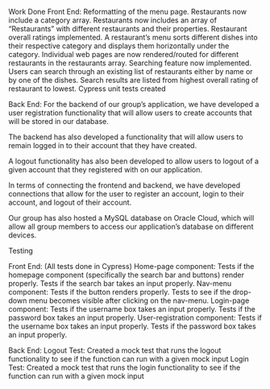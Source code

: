 Work Done
Front End:
Reformatting of the menu page.
Restaurants now include a category array.
Restaurants now includes an array of “Restaurants” with different restaurants and their properties.
Restaurant overall ratings implemented.
A restaurant’s menu sorts different dishes into their respective category and displays them horizontally under the category.
Individual web pages are now rendered/routed for different restaurants in the restaurants array.
Searching feature now implemented.
Users can search through an existing list of restaurants either by name or by one of the dishes.
Search results are listed from highest overall rating of restaurant to lowest.
Cypress unit tests created

Back End:
For the backend of our group’s application, we have developed a user registration functionality that will allow users to create accounts that will be stored in our database.

The backend has also developed a functionality that will allow users to remain logged in to their account that they have created.

A logout functionality has also been developed to allow users to logout of a given account that they registered with on our application.

In terms of connecting the frontend and backend, we have developed connections that allow for the user to register an account, login to their account, and logout of their account. 

Our group has also hosted a MySQL database on Oracle Cloud, which will allow all group members to access our application’s database on different devices.




Testing

Front End: (All tests done in Cypress)
Home-page component: 
Tests if the homepage component (specifically the search bar and buttons) render properly.
Tests if the search bar takes an input properly.
Nav-menu component:
Tests if the button renders properly.
Tests to see if the drop-down menu becomes visible after clicking on the nav-menu.
Login-page component:
Tests if the username box takes an input properly.
Tests if the password box takes an input properly.
User-registration component:
Tests if the username box takes an input properly.
Tests if the password box takes an input properly.



Back End: 
Logout Test:
Created a mock test that runs the logout functionality to see if the function can run with a given mock input
Login Test: 
Created a mock test that runs the login functionality to see if the function can run with a given mock input
